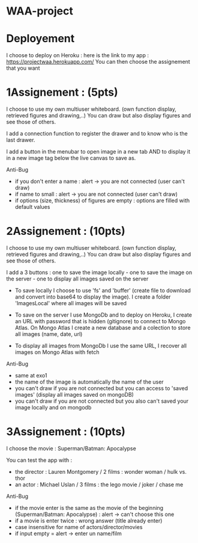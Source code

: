# WAA-project

# Deployement 
I choose to deploy on Heroku : 
here is the link to my app : https://projectwaa.herokuapp.com/
You can then choose the assignement that you want 

# 1Assignement : (5pts)
I choose to use my own multiuser whiteboard. (own function display, retrieved figures and drawing,..)
You can draw but also display figures and see those of others.

I add a connection function to register the drawer and to know who is the last drawer.

I add a button in the menubar to open image in a new tab AND to display it in a new image tag below the live canvas to save as.

Anti-Bug
- if you don't enter a name : alert -> you are not connected (user can't draw)
- if name to small : alert -> you are not connected (user can't draw)
- if options (size, thickness) of figures are empty : options are filled with default values


# 2Assignement : (10pts)
I choose to use my own multiuser whiteboard. (own function display, retrieved figures and drawing,..)
You can draw but also display figures and see those of others.

I add a 3 buttons : one to save the image locally - one to save the image on the server - one to display all images saved on the server

- To save locally I choose to use 'fs' and 'buffer' (create file to download and convert into base64 to display the image). 
I create a folder 'ImagesLocal' where all images will be saved

- To save on the server I use MongoDb and to deploy on Heroku, I create an URL with password that is hidden (gitignore) to connect to Mongo Atlas. On Mongo Atlas I create a new database and a colection to store all images (name, date, url)

- To display all images from MongoDb I use the same URL, I recover all images on Mongo Atlas with fetch


Anti-Bug
- same at exo1
- the name of the image is automatically the name of the user
- you can't draw if you are not connected but you can access to 'saved images' (display all images saved on mongoDB)
- you can't draw if you are not connected but you also can't saved your image locally and on mongodb



# 3Assignement : (10pts)
I choose the movie : Superman/Batman: Apocalypse

You can test the app with : 
- the director : Lauren Montgomery / 2 films : wonder woman / hulk vs. thor
- an actor : Michael Uslan / 3 films : the lego movie / joker / chase me

Anti-Bug
- if the movie enter is the same as the movie of the beginning (Superman/Batman: Apocalypse) : alert -> can't choose this one
- if a movie is enter twice : wrong answer (title already enter)
- case insensitive for name of actors/director/movies
- if input empty = alert -> enter un name/film
